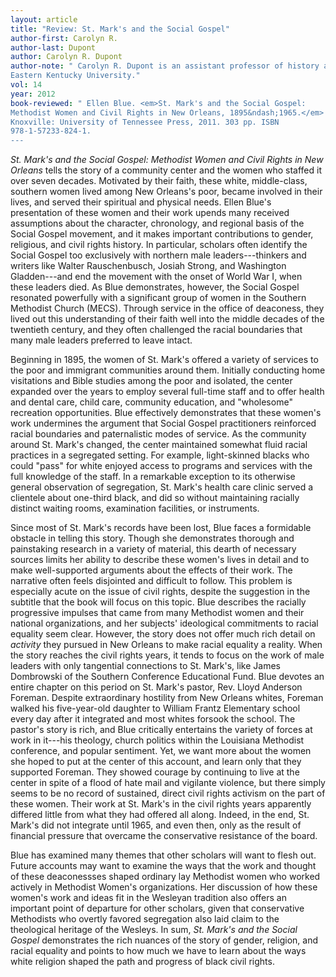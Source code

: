 ```yaml
---
layout: article
title: "Review: St. Mark's and the Social Gospel"
author-first: Carolyn R.
author-last: Dupont
author: Carolyn R. Dupont
author-note: " Carolyn R. Dupont is an assistant professor of history at 
Eastern Kentucky University."
vol: 14
year: 2012
book-reviewed: " Ellen Blue. <em>St. Mark's and the Social Gospel: 
Methodist Women and Civil Rights in New Orleans, 1895&ndash;1965.</em> 
Knoxville: University of Tennessee Press, 2011. 303 pp. ISBN 
978-1-57233-824-1.
---
```


*St. Mark's and the Social Gospel: Methodist Women and Civil Rights in
New Orleans* tells the story of a community center and the women who
staffed it over seven decades. Motivated by their faith, these white,
middle-class, southern women lived among New Orleans's poor, became
involved in their lives, and served their spiritual and physical needs.
Ellen Blue's presentation of these women and their work upends many
received assumptions about the character, chronology, and regional basis
of the Social Gospel movement, and it makes important contributions to
gender, religious, and civil rights history. In particular, scholars
often identify the Social Gospel too exclusively with northern male
leaders---thinkers and writers like Walter Rauschenbusch, Josiah Strong,
and Washington Gladden---and end the movement with the onset of World
War I, when these leaders died. As Blue demonstrates, however, the
Social Gospel resonated powerfully with a significant group of women in
the Southern Methodist Church (MECS). Through service in the office of
deaconess, they lived out this understanding of their faith well into
the middle decades of the twentieth century, and they often challenged
the racial boundaries that many male leaders preferred to leave intact.

Beginning in 1895, the women of St. Mark's offered a variety of services
to the poor and immigrant communities around them. Initially conducting
home visitations and Bible studies among the poor and isolated, the
center expanded over the years to employ several full-time staff and to
offer health and dental care, child care, community education, and
"wholesome" recreation opportunities. Blue effectively demonstrates that
these women's work undermines the argument that Social Gospel
practitioners reinforced racial boundaries and paternalistic modes of
service. As the community around St. Mark's changed, the center
maintained somewhat fluid racial practices in a segregated setting. For
example, light-skinned blacks who could "pass" for white enjoyed access
to programs and services with the full knowledge of the staff. In a
remarkable exception to its otherwise general observation of
segregation, St. Mark's health care clinic served a clientele about
one-third black, and did so without maintaining racially distinct
waiting rooms, examination facilities, or instruments.

Since most of St. Mark's records have been lost, Blue faces a formidable
obstacle in telling this story. Though she demonstrates thorough and
painstaking research in a variety of material, this dearth of necessary
sources limits her ability to describe these women's lives in detail and
to make well-supported arguments about the effects of their work. The
narrative often feels disjointed and difficult to follow. This problem
is especially acute on the issue of civil rights, despite the suggestion
in the subtitle that the book will focus on this topic. Blue describes
the racially progressive impulses that came from many Methodist women
and their national organizations, and her subjects' ideological
commitments to racial equality seem clear. However, the story does not
offer much rich detail on *activity* they pursued in New Orleans to make
racial equality a reality. When the story reaches the civil rights
years, it tends to focus on the work of male leaders with only
tangential connections to St. Mark's, like James Dombrowski of the
Southern Conference Educational Fund. Blue devotes an entire chapter on
this period on St. Mark's pastor, Rev. Lloyd Anderson Foreman. Despite
extraordinary hostility from New Orleans whites, Foreman walked his
five-year-old daughter to William Frantz Elementary school every day
after it integrated and most whites forsook the school. The pastor's
story is rich, and Blue critically entertains the variety of forces at
work in it---his theology, church politics within the Louisiana
Methodist conference, and popular sentiment. Yet, we want more about the
women she hoped to put at the center of this account, and learn only
that they supported Foreman. They showed courage by continuing to live
at the center in spite of a flood of hate mail and vigilante violence,
but there simply seems to be no record of sustained, direct civil rights
activism on the part of these women. Their work at St. Mark's in the
civil rights years apparently differed little from what they had offered
all along. Indeed, in the end, St. Mark's did not integrate until 1965,
and even then, only as the result of financial pressure that overcame
the conservative resistance of the board.

Blue has examined many themes that other scholars will want to flesh
out. Future accounts may want to examine the ways that the work and
thought of these deaconessses shaped ordinary lay Methodist women who
worked actively in Methodist Women's organizations. Her discussion of
how these women's work and ideas fit in the Wesleyan tradition also
offers an important point of departure for other scholars, given that
conservative Methodists who overtly favored segregation also laid claim
to the theological heritage of the Wesleys. In sum, *St. Mark's and the
Social Gospel* demonstrates the rich nuances of the story of gender,
religion, and racial equality and points to how much we have to learn
about the ways white religion shaped the path and progress of black
civil rights.
